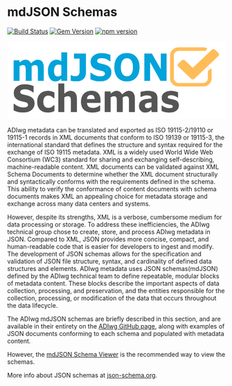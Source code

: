 # mdJSON Schemas
[![Build Status](https://travis-ci.org/adiwg/mdJson-schemas.svg?branch=master)](https://travis-ci.org/adiwg/mdJson-schemas)
[![Gem Version](https://badge.fury.io/rb/adiwg-mdjson_schemas.svg)](http://badge.fury.io/rb/adiwg-mdjson_schemas)
[![npm version](https://badge.fury.io/js/mdjson-schemas.svg)](https://badge.fury.io/js/mdjson-schemas)

![mdJSON Schemas](/assets/logos/mdJSONSchemas_logo.png)

ADIwg metadata can be translated and exported as ISO 19115-2/19110 or 19115-1 records in XML documents that conform to ISO 19139 or 19115-3, the international standard that defines the structure and syntax required for the exchange of ISO 19115 metadata. XML is a widely used World Wide Web Consortium (WC3) standard for sharing and exchanging self-describing, machine-readable content. XML documents can be validated against XML Schema Documents to determine whether the XML document structurally and syntactically conforms with the requirements defined in the schema. This ability to verify the conformance of content documents with schema documents makes XML an appealing choice for metadata storage and exchange across many data centers and systems.

However, despite its strengths, XML is a verbose, cumbersome medium for data processing or storage. To address these inefficiencies, the ADIwg technical group chose to create, store, and process ADIwg metadata in JSON. Compared to XML, JSON provides more concise, compact, and human-readable code that is easier for developers to ingest and modify. The development of JSON schemas allows for the specification and validation of JSON file structure, syntax, and cardinality of defined data structures and elements. ADIwg metadata uses JSON schemas(mdJSON) defined by the ADIwg technical team to define repeatable, modular blocks of metadata content. These blocks describe the important aspects of data collection, processing, and preservation, and the entities responsible for the collection, processing, or modification of the data that occurs throughout the data lifecycle.

The ADIwg mdJSON schemas are briefly described in this section, and are available in their entirety on the [ADIwg GitHub page](https://github.com/adiwg/mdJson-schemas), along with examples of JSON documents conforming to each schema and populated with metadata content.

However, the [mdJSON Schema Viewer](/mdjson_schema_viewer/schema_tree.md) is the
recommended way to view the schemas.

More info about JSON schemas at [json-schema.org](http://json-schema.org/).
